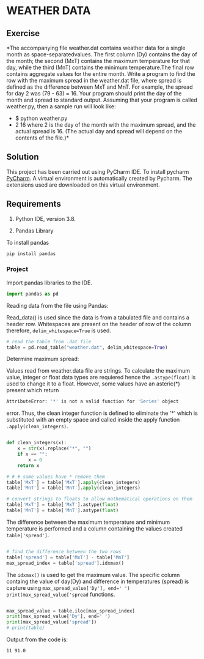 # WEATHER DATA

## Exercise

*The accompanying file weather.dat contains weather data for a single month as space-separatedvalues. The first column (Dy) contains the day  of the month; the second (MxT) contains the maximum temperature for that day, while the third (MnT) contains the minimum temperature.The final row contains aggregate values for the entire month. Write a program to find the row with the maximum spread in the weather.dat file, where spread is defined as the difference between MxT and MnT. For example, the spread for day 2 was (79 - 63) = 16. Your program should print the day of the month and spread to standard output. Assuming that your program is called weather.py, then a sample run will look like:

- $ python weather.py
- 2 16
where 2 is the day of the month with the maximum spread, and the actual spread is 16. (The actual
day and spread will depend on the contents of the file.)*

## Solution

This project has been carried out using PyCharm IDE. To install pycharm [PyCharm](https://www.jetbrains.com/pycharm/download/#section=windows). A virtual environment is automatically created by Pycharm. The extensions used are downloaded on this virtual environment.

## Requirements

1. Python IDE, version 3.8.

2. Pandas Library

To install pandas

```sh
pip install pandas
```

### Project

Import pandas libraries to the IDE.

```python
import pandas as pd
```

Reading data from the file using Pandas:

Read_data() is used since the data is from a tabulated file and contains a header row. Whitespaces are present on the header of row of the column therefore, `delim_whitespace=True`
 is used.

  ```python
 # read the table from .dat file
table = pd.read_table("weather.dat", delim_whitespace=True)
 ```

Determine maximum spread:

Values read from weather.data file are strings. To calculate the maximum value, integer or float data types are requiered hence the `.astype(float)` is used to change it to a float. However, some values have an asteric(*) present which return

```sh
AttributeError: '*' is not a valid function for 'Series' object 
```

error.
Thus, the clean integer function is defined to eliminate the '*' which is substituted with an empty space and called inside the apply function `.apply(clean_integers)`.

```python

def clean_integers(x):
    x = str(x).replace("*", "")
    if x == "":
        x = 0
    return x

# # # some values have * remove them
table['MxT'] = table['MxT'].apply(clean_integers)
table['MnT'] = table['MnT'].apply(clean_integers)

# convert strings to floats to allow mathematical operations on them
table['MxT'] = table['MxT'].astype(float)
table['MnT'] = table['MnT'].astype(float)
```

The difference between the maximum temperature and minimum temperature is performed and a column containing the values created `table['spread']`.

```python

# find the difference between the two rows
table['spread'] = table['MxT'] - table['MnT']
max_spread_index = table['spread'].idxmax()
```

The `idxmax()` is used to get the maximum value. The specific column containg the value of day(Dy) and difference in temperatures (spread) is capture using `max_spread_value['Dy'], end=' ')` `print(max_spread_value['spread` functions.

```python

max_spread_value = table.iloc[max_spread_index]
print(max_spread_value['Dy'], end=' ')
print(max_spread_value['spread'])
# print(table)
```

Output from the code is:

```sh
11 91.0
```
